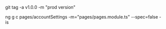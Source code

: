 git tag -a v1.0.0 -m "prod version"

ng g c pages/accountSettings -m="pages/pages.module.ts" --spec=false -is
